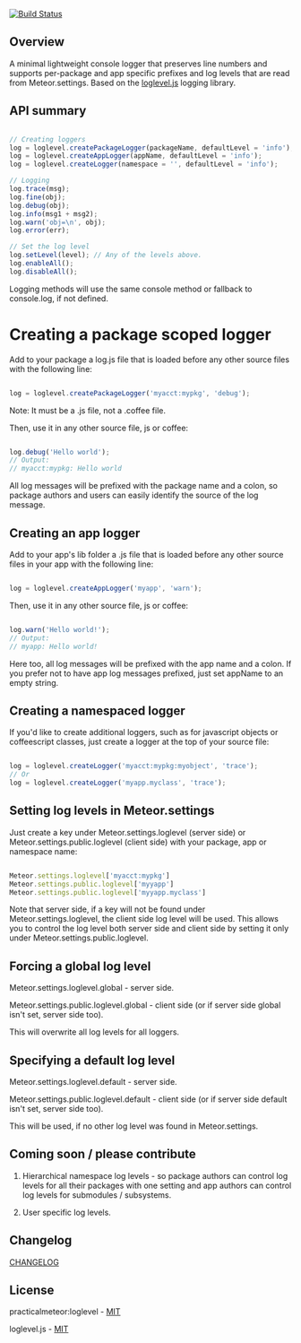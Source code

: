 [![Build Status](https://travis-ci.org/practicalmeteor/meteor-loglevel.svg?branch=master)](https://travis-ci.org/practicalmeteor/meteor-loglevel)

## Overview

A minimal lightweight console logger that preserves line numbers and supports per-package and app specific prefixes and log levels that are read from Meteor.settings. Based on the [loglevel.js](https://github.com/pimterry/loglevel) logging library.

## API summary

```javascript

// Creating loggers
log = loglevel.createPackageLogger(packageName, defaultLevel = 'info');
log = loglevel.createAppLogger(appName, defaultLevel = 'info');
log = loglevel.createLogger(namespace = '', defaultLevel = 'info');

// Logging
log.trace(msg);
log.fine(obj);
log.debug(obj);
log.info(msg1 + msg2);
log.warn('obj=\n', obj);
log.error(err);

// Set the log level
log.setLevel(level); // Any of the levels above.
log.enableAll();
log.disableAll();
```

Logging methods will use the same console method or fallback to console.log, if not defined.

# Creating a package scoped logger

Add to your package a log.js file that is loaded before any other source files with the following line:

```javascript

log = loglevel.createPackageLogger('myacct:mypkg', 'debug');
```

Note: It must be a .js file, not a .coffee file.

Then, use it in any other source file, js or coffee:

```javascript

log.debug('Hello world');
// Output:
// myacct:mypkg: Hello world
```

All log messages will be prefixed with the package name and a colon, so package authors and users can easily identify the source of the log message.

## Creating an app logger

Add to your app's lib folder a .js file that is loaded before any other source files in your app with the following line:

```javascript

log = loglevel.createAppLogger('myapp', 'warn');
```

Then, use it in any other source file, js or coffee:

```javascript

log.warn('Hello world!');
// Output:
// myapp: Hello world!
```

Here too, all log messages will be prefixed with the app name and a colon. If you prefer not to have app log messages prefixed, just set appName to an empty string.

## Creating a namespaced logger

If you'd like to create additional loggers, such as for javascript objects or coffeescript classes, just create a logger at the top of your source file:

```javascript

log = loglevel.createLogger('myacct:mypkg:myobject', 'trace');
// Or
log = loglevel.createLogger('myapp.myclass', 'trace');
```

## Setting log levels in Meteor.settings

Just create a key under Meteor.settings.loglevel (server side) or Meteor.settings.public.loglevel (client side) with your package, app or namespace name:

```javascript

Meteor.settings.loglevel['myacct:mypkg']
Meteor.settings.public.loglevel['myyapp']
Meteor.settings.public.loglevel['myyapp.myclass']
```

Note that server side, if a key will not be found under Meteor.settings.loglevel, the client side log level will be used. This allows you to control the log level both server side and client side by setting it only under Meteor.settings.public.loglevel.

## Forcing a global log level

Meteor.settings.loglevel.global - server side. 

Meteor.settings.public.loglevel.global - client side (or if server side global isn't set, server side too).

This will overwrite all log levels for all loggers.

## Specifying a default log level

Meteor.settings.loglevel.default - server side. 

Meteor.settings.public.loglevel.default - client side (or if server side default isn't set, server side too).

This will be used, if no other log level was found in Meteor.settings.

## Coming soon / please contribute

1. Hierarchical namespace log levels - so package authors can control log levels for all their packages with one setting and app authors can control log levels for submodules / subsystems.

2. User specific log levels.

## Changelog

[CHANGELOG](https://github.com/practicalmeteor/meteor-loglevel/blob/master/CHANGELOG.md)

## License

practicalmeteor:loglevel - [MIT](https://github.com/practicalmeteor/meteor-loglevel/blob/master/LICENSE.txt)

loglevel.js - [MIT](https://github.com/pimterry/loglevel/blob/master/LICENSE-MIT)

